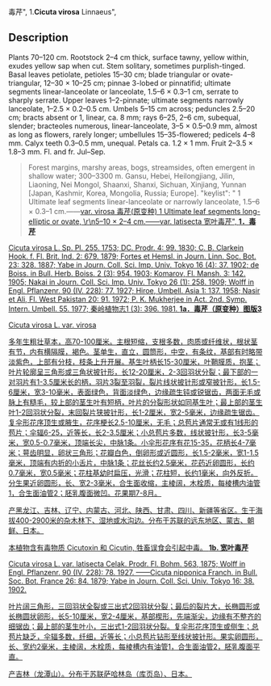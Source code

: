 毒芹",
1.**Cicuta virosa** Linnaeus",

## Description
Plants 70–120 cm. Rootstock 2–4 cm thick, surface tawny, yellow within, exudes yellow sap when cut. Stem solitary, sometimes purplish-tinged. Basal leaves petiolate, petioles 15–30 cm; blade triangular or ovate-triangular, 12–30 × 10–25 cm; pinnae 3-lobed or pinnatifid; ultimate segments linear-lanceolate or lanceolate, 1.5–6 × 0.3–1 cm, serrate to sharply serrate. Upper leaves 1–2-pinnate; ultimate segments narrowly lanceolate, 1–2.5 × 0.2–0.5 cm. Umbels 5–15 cm across; peduncles 2.5–20 cm; bracts absent or 1, linear, ca. 8 mm; rays 6–25, 2–6 cm, subequal, slender; bracteoles numerous, linear-lanceolate, 3–5 × 0.5–0.9 mm, almost as long as flowers, rarely longer; umbellules 15–35-flowered; pedicels 4–8 mm. Calyx teeth 0.3–0.5 mm, unequal. Petals ca. 1.2 × 1 mm. Fruit 2–3.5 × 1.8–3 mm. Fl. and fr. Jul–Sep.

> Forest margins, marshy areas, bogs, streamsides, often emergent in shallow water; 300–3300 m. Gansu, Hebei, Heilongjiang, Jilin, Liaoning, Nei Mongol, Shaanxi, Shanxi, Sichuan, Xinjiang, Yunnan [Japan, Kashmir, Korea, Mongolia, Russia; Europe].
  "keylist": "
1 Ultimate leaf segments linear-lanceolate or narrowly lanceolate, 1.5–6 × 0.3–1 cm.——<a href='/info/Cicuta virosa var. virosa?t=foc'>var. virosa 毒芹(原变种)
1 Ultimate leaf segments long-elliptic or ovate, \r\n5–10 × 2–4 cm.——<a href='/info/Cicuta virosa var. latisecta?t=foc'>var. latisecta 宽叶毒芹",
**1．毒芹**

Cicuta virosa L. Sp. Pl. 255. 1753; DC. Prodr. 4: 99. 1830; C. B. Clarkein Hook. f. Fl. Brit. Ind. 2: 679. 1879; Fortes et Hemsl. in Journ. Linn. Soc. Bot. 23: 328. 1887; Yabe in Journ. Coll. Sci. Imp. Univ. Tokyo 16 (4): 37. 1902; de Boiss. in Bull. Herb. Boiss. 2 (3): 954. 1903; Komarov, Fl. Mansh. 3: 142. 1905; Nakai in Journ. Coll. Sci. Imp. Univ. Tokyo 26 (1): 258. 1909; Wolff in Engl. Pflanzenr. 90 (IV. 228): 77. 1927; Hiroe, Umbell. Asia 1: 137. 1958; Nasir et Ali, Fl. West Pakistan 20: 91. 1972; P. K. Mukherjee in Act. 2nd. Symp. Intern. Umbell. 55. 1977; 秦岭植物志1 (3): 396. 1981.
**1a．毒芹（原变种）图版3**

Cicuta virosa L. var. virosa

多年生粗壮草本，高70-100厘米。主根短缩，支根多数，肉质或纤维状，根状茎有节，内有横隔膜，褐色。茎单生，直立，圆筒形，中空，有条纹，基部有时略带淡紫色，上部有分枝，枝条上升开展。基生叶柄长15-30厘米，叶鞘膜质，抱茎；叶片轮廓呈三角形或三角状披针形，长12-20厘米，2-3回羽状分裂；最下部的一对羽片有1-3.5厘米长的柄，羽片3裂至羽裂，裂片线状披针形或窄披针形，长1.5-6厘米，宽3-10毫米，表面绿色，背面淡绿色，边缘疏生钝或锐锯齿，两面无毛或脉上有糙毛，较上部的茎生叶有短柄，叶片的分裂形状如同基生叶；最上部的茎生叶1-2回羽状分裂，末回裂片狭披针形，长1-2厘米，宽2-5毫米，边缘疏生锯齿。复伞形花序顶生或腋生，花序梗长2.5-10厘米，无毛；总苞片通常无或有1线形的苞片；伞辐6-25，近等长，长2-3.5厘米；小总苞片多数，线状披针形，长3-5毫米，宽0.5-0.7毫米，顶端长尖，中脉1条。小伞形花序有花15-35，花柄长4-7毫米；萼齿明显，卵状三角形；花瓣白色，倒卵形或近圆形，长1.5-2毫米，宽1-1.5毫米，顶端有内折的小舌片，中脉1条；花丝长约2.5毫米，花药近卵圆形，长约0.7毫米，宽0.5毫米；花柱基幼时扁压，光滑；花柱短，长约1毫米，向外反折。分生果近卵圆形，长、宽2-3毫米，合生面收缩，主棱阔，木栓质，每棱槽内油管1，合生面油管2；胚乳腹面微凹。花果期7-8月。

产黑龙江、吉林、辽宁、内蒙古、河北、陕西、甘肃、四川、新疆等省区。生于海拔400-2900米的杂木林下、湿地或水沟边。分布于苏联的远东地区、蒙古、朝鲜、日本。

本植物含有毒物质 Cicutoxin 和 Cicutin, 牲畜误食会引起中毒。
**1b. 宽叶毒芹**

Cicuta virosa L. var. latisecta Celak. Prodr. Fl. Bohm. 563, 1875; Wolff in Engl. Pflanzenr. 90 (IV. 228): 78. 1927. ——Cicuta nipponica Franch. in Bull. Soc. Bot. France 26: 84. 1879; Yabe in Journ. Coll. Sci. Univ. Tokyo 16: 38. 1902.

叶片阔三角形，三回羽状全裂或三出式2回羽状分裂；最后的裂片大，长椭圆形或长椭圆状卵形，长5-10厘米，宽2-4厘米，基部楔形，先端渐尖，边缘有不整齐的细锯齿；最上部的茎生叶小，三出式1-2回羽状分裂。复伞形花序顶生或侧生；总苞片缺乏，伞辐多数，纤细，近等长；小总苞片钻形至线状披针形。果实卵圆形，长、宽约2毫米，主棱阔，木栓质，每棱槽内有油管1，合生面油管2，胚乳腹面平直。

产吉林（龙潭山）。分布于苏联萨哈林岛（库页岛）、日本。
